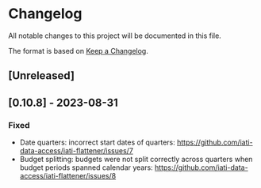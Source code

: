 # Changelog

All notable changes to this project will be documented in this file.

The format is based on [Keep a Changelog](http://keepachangelog.com/en/1.0.0/).

## [Unreleased]

## [0.10.8] - 2023-08-31

### Fixed

- Date quarters: incorrect start dates of quarters: https://github.com/iati-data-access/iati-flattener/issues/7
- Budget splitting: budgets were not split correctly across quarters when budget periods spanned calendar years:
https://github.com/iati-data-access/iati-flattener/issues/8


